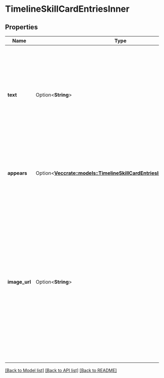 # TimelineSkillCardEntriesInner

## Properties

Name | Type | Description | Notes
------------ | ------------- | ------------- | -------------
**text** | Option<**String**> | The text of the entry. This would be the display name for an item being placed on the timeline, for example the name of the person who was detected in a video. | [optional]
**appears** | Option<[**Vec<crate::models::TimelineSkillCardEntriesInnerAppearsInner>**](TimelineSkillCard_entries_inner_appears_inner.md)> | Defines a list of timestamps for when this item should appear on the timeline. | [optional]
**image_url** | Option<**String**> | The image to show on a for an entry that appears on a timeline. This image URL is required for every entry.  The image will be shown in a list of items (for example faces), and clicking the image will show the user where that entry appears during the duration of this entry. | [optional]

[[Back to Model list]](../README.md#documentation-for-models) [[Back to API list]](../README.md#documentation-for-api-endpoints) [[Back to README]](../README.md)


